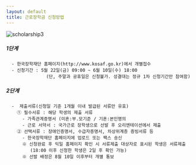 ```yaml
---
layout: default
title: 근로장학금 신청방법
---
```


![scholarship3](http://postfiles4.naver.net/20150528_243/insidesku_1432798285512qrGaS_PNG/title_form.png?type=w1 "scholar")
##### 1단계
      - 한국장학재단 홈페이지(http://www.kosaf.go.kr)에서 개별접수
      - 신청기간 : 5월 22일(금) 09:00 ~ 6월 10일(수) 18:00
                   (단, 주말과 공휴일은 신청불가. 성결대는 정규 1차 신청기간만 참여함)
                   
                   
##### 2단계
      -  제출서류(신청일 기준 1개월 이내 발급된 서류만 유효)
        ① 필수서류 : 해당 학생의 제출 서류
          - 가족관계증명서 (미혼:부.모기준 / 기혼:본인명의
          - 근로 서약서 : 국가근로 장학생으로 선발 후 오리엔테이션에서 제출
        ② 선택서류 : 장애인증명서, 수급자증명서, 차상위계층 증빙서류 등
          - 한국장학재단 홈페이지에 업로드 또는 팩스 송신
          ※ 신청완료 후 익일 홈페이지 확인 시 서류제출 대상자로 표시된 학생은 서류제출
             (18:00 이후 신청한 학생은 2일 후 ​확인 가능)
          ※ 선발 배정은 8월 10일 이후부터 개별 통보
